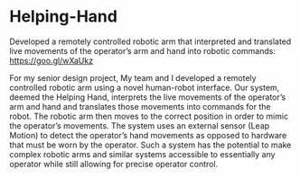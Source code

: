 # Helping-Hand
Developed a remotely controlled robotic arm that interpreted and translated live movements of the operator’s arm and hand into robotic commands: https://goo.gl/wXaUkz

For my senior design project, My team and I developed a remotely controlled robotic arm using a novel human-robot interface. Our system, deemed the Helping Hand, 
interprets the live movements of the operator’s arm and hand and translates those movements into commands for the robot. The robotic arm then moves to the correct 
position in order to mimic the operator’s movements. The system uses an external sensor (Leap Motion) to detect the operator’s hand movements as opposed to hardware 
that must be worn by the operator. Such a system has the potential to make complex robotic arms and similar systems accessible to essentially any operator while still 
allowing for precise operator control.
